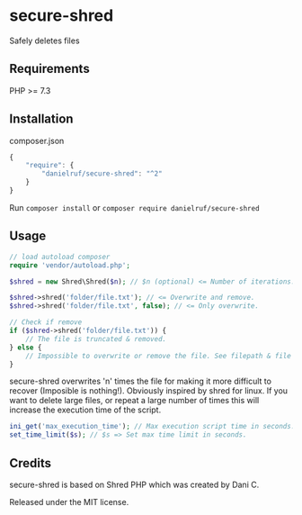# secure-shred

Safely deletes files

## Requirements
PHP >= 7.3

## Installation

composer.json

```javascript
{
	"require": {
		"danielruf/secure-shred": "^2"
	}
}
```

Run `composer install` or `composer require danielruf/secure-shred`

## Usage
```php
// load autoload composer
require 'vendor/autoload.php';

$shred = new Shred\Shred($n); // $n (optional) <= Number of iterations. Default 3.

$shred->shred('folder/file.txt'); // <= Overwrite and remove.
$shred->shred('folder/file.txt', false); // <= Only overwrite.

// Check if remove
if ($shred->shred('folder/file.txt')) {
	// The file is truncated & removed.
} else {
	// Impossible to overwrite or remove the file. See filepath & file permissions.
}
```

secure-shred overwrites 'n' times the file for making it more difficult to recover (Imposible is nothing!). Obviously inspired by shred for linux.
If you want to delete large files, or repeat a large number of times this will increase the execution time of the script.

```php
ini_get('max_execution_time'); // Max execution script time in seconds.
set_time_limit($s); // $s => Set max time limit in seconds.
```

## Credits
secure-shred is based on Shred PHP which was created by Dani C.

Released under the MIT license.